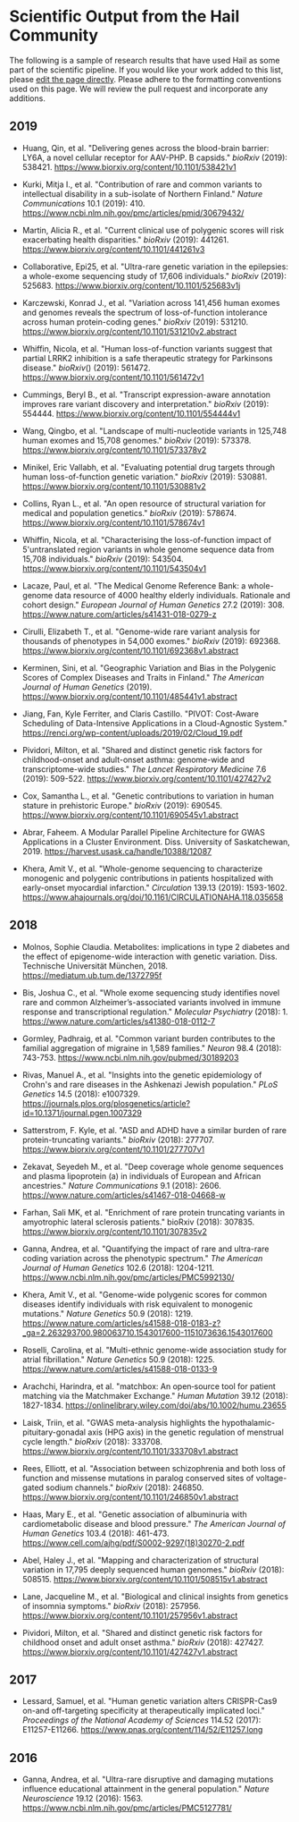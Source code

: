 
# Scientific Output from the Hail Community  

The following is a sample of research results that have used Hail as some part of the
scientific pipeline.  If you would like your work added to this list, please
[edit the page directly](https://github.com/hail-is/hail/edit/master/hail/www/references.md). Please adhere to the formatting conventions used on this page. We will review the pull request and incorporate any additions.  

## 2019

* Huang, Qin, et al. "Delivering genes across the blood-brain barrier: LY6A, a novel cellular receptor for AAV-PHP. B capsids." *bioRxiv* (2019): 538421. https://www.biorxiv.org/content/10.1101/538421v1

* Kurki, Mitja I., et al. "Contribution of rare and common variants to intellectual disability in a sub-isolate of Northern Finland." *Nature Communications* 10.1 (2019): 410. https://www.ncbi.nlm.nih.gov/pmc/articles/pmid/30679432/

* Martin, Alicia R., et al. "Current clinical use of polygenic scores will risk exacerbating health disparities." *bioRxiv* (2019): 441261. https://www.biorxiv.org/content/10.1101/441261v3

* Collaborative, Epi25, et al. "Ultra-rare genetic variation in the epilepsies: a whole-exome sequencing study of 17,606 individuals." *bioRxiv* (2019): 525683. https://www.biorxiv.org/content/10.1101/525683v1j

* Karczewski, Konrad J., et al. "Variation across 141,456 human exomes and genomes reveals the spectrum of loss-of-function intolerance across human protein-coding genes." *bioRxiv* (2019): 531210. https://www.biorxiv.org/content/10.1101/531210v2.abstract

* Whiffin, Nicola, et al. "Human loss-of-function variants suggest that partial LRRK2 inhibition is a safe therapeutic strategy for Parkinsons disease." *bioRxiv*() (2019): 561472. https://www.biorxiv.org/content/10.1101/561472v1

* Cummings, Beryl B., et al. "Transcript expression-aware annotation improves rare variant discovery and interpretation." *bioRxiv* (2019): 554444. https://www.biorxiv.org/content/10.1101/554444v1

* Wang, Qingbo, et al. "Landscape of multi-nucleotide variants in 125,748 human exomes and 15,708 genomes." *bioRxiv* (2019): 573378. https://www.biorxiv.org/content/10.1101/573378v2

* Minikel, Eric Vallabh, et al. "Evaluating potential drug targets through human loss-of-function genetic variation." *bioRxiv* (2019): 530881. https://www.biorxiv.org/content/10.1101/530881v2

* Collins, Ryan L., et al. "An open resource of structural variation for medical and population genetics." *bioRxiv* (2019): 578674. https://www.biorxiv.org/content/10.1101/578674v1

* Whiffin, Nicola, et al. "Characterising the loss-of-function impact of 5'untranslated region variants in whole genome sequence data from 15,708 individuals." *bioRxiv* (2019): 543504. https://www.biorxiv.org/content/10.1101/543504v1

* Lacaze, Paul, et al. "The Medical Genome Reference Bank: a whole-genome data resource of 4000 healthy elderly individuals. Rationale and cohort design." *European Journal of Human Genetics* 27.2 (2019): 308. https://www.nature.com/articles/s41431-018-0279-z

* Cirulli, Elizabeth T., et al. "Genome-wide rare variant analysis for thousands of phenotypes in 54,000 exomes." *bioRxiv* (2019): 692368. https://www.biorxiv.org/content/10.1101/692368v1.abstract

* Kerminen, Sini, et al. "Geographic Variation and Bias in the Polygenic Scores of Complex Diseases and Traits in Finland." *The American Journal of Human Genetics* (2019). https://www.biorxiv.org/content/10.1101/485441v1.abstract

* Jiang, Fan, Kyle Ferriter, and Claris Castillo. "PIVOT: Cost-Aware Scheduling of Data-Intensive Applications in a Cloud-Agnostic System." https://renci.org/wp-content/uploads/2019/02/Cloud_19.pdf

* Pividori, Milton, et al. "Shared and distinct genetic risk factors for childhood-onset and adult-onset asthma: genome-wide and transcriptome-wide studies." *The Lancet Respiratory Medicine* 7.6 (2019): 509-522. https://www.biorxiv.org/content/10.1101/427427v2

* Cox, Samantha L., et al. "Genetic contributions to variation in human stature in prehistoric Europe." *bioRxiv* (2019): 690545. https://www.biorxiv.org/content/10.1101/690545v1.abstract

* Abrar, Faheem. A Modular Parallel Pipeline Architecture for GWAS Applications in a Cluster Environment. Diss. University of Saskatchewan, 2019. https://harvest.usask.ca/handle/10388/12087

* Khera, Amit V., et al. "Whole-genome sequencing to characterize monogenic and polygenic contributions in patients hospitalized with early-onset myocardial infarction." *Circulation* 139.13 (2019): 1593-1602. https://www.ahajournals.org/doi/10.1161/CIRCULATIONAHA.118.035658

## 2018

* Molnos, Sophie Claudia. Metabolites: implications in type 2 diabetes and the effect of epigenome-wide interaction with genetic variation. Diss. Technische Universität München, 2018. https://mediatum.ub.tum.de/1372795f

* Bis, Joshua C., et al. "Whole exome sequencing study identifies novel rare and common Alzheimer’s-associated variants involved in immune response and transcriptional regulation." *Molecular Psychiatry* (2018): 1. https://www.nature.com/articles/s41380-018-0112-7

* Gormley, Padhraig, et al. "Common variant burden contributes to the familial aggregation of migraine in 1,589 families." *Neuron* 98.4 (2018): 743-753. https://www.ncbi.nlm.nih.gov/pubmed/30189203

* Rivas, Manuel A., et al. "Insights into the genetic epidemiology of Crohn's and rare diseases in the Ashkenazi Jewish population." *PLoS Genetics* 14.5 (2018): e1007329. https://journals.plos.org/plosgenetics/article?id=10.1371/journal.pgen.1007329

* Satterstrom, F. Kyle, et al. "ASD and ADHD have a similar burden of rare protein-truncating variants." *bioRxiv* (2018): 277707. https://www.biorxiv.org/content/10.1101/277707v1

* Zekavat, Seyedeh M., et al. "Deep coverage whole genome sequences and plasma lipoprotein (a) in individuals of European and African ancestries." *Nature Communications* 9.1 (2018): 2606. https://www.nature.com/articles/s41467-018-04668-w

* Farhan, Sali MK, et al. "Enrichment of rare protein truncating variants in amyotrophic lateral sclerosis patients." bioRxiv (2018): 307835. https://www.biorxiv.org/content/10.1101/307835v2

* Ganna, Andrea, et al. "Quantifying the impact of rare and ultra-rare coding variation across the phenotypic spectrum." *The American Journal of Human Genetics* 102.6 (2018): 1204-1211. https://www.ncbi.nlm.nih.gov/pmc/articles/PMC5992130/

* Khera, Amit V., et al. "Genome-wide polygenic scores for common diseases identify individuals with risk equivalent to monogenic mutations." *Nature Genetics* 50.9 (2018): 1219. https://www.nature.com/articles/s41588-018-0183-z?_ga=2.263293700.980063710.1543017600-1151073636.1543017600

* Roselli, Carolina, et al. "Multi-ethnic genome-wide association study for atrial fibrillation." *Nature Genetics* 50.9 (2018): 1225. https://www.nature.com/articles/s41588-018-0133-9

* Arachchi, Harindra, et al. "matchbox: An open‐source tool for patient matching via the Matchmaker Exchange." *Human Mutation* 39.12 (2018): 1827-1834. https://onlinelibrary.wiley.com/doi/abs/10.1002/humu.23655

* Laisk, Triin, et al. "GWAS meta-analysis highlights the hypothalamic-pituitary-gonadal axis (HPG axis) in the genetic regulation of menstrual cycle length." *bioRxiv* (2018): 333708. https://www.biorxiv.org/content/10.1101/333708v1.abstract

* Rees, Elliott, et al. "Association between schizophrenia and both loss of function and missense mutations in paralog conserved sites of voltage-gated sodium channels." *bioRxiv* (2018): 246850. https://www.biorxiv.org/content/10.1101/246850v1.abstract

* Haas, Mary E., et al. "Genetic association of albuminuria with cardiometabolic disease and blood pressure." *The American Journal of Human Genetics* 103.4 (2018): 461-473. https://www.cell.com/ajhg/pdf/S0002-9297(18)30270-2.pdf

* Abel, Haley J., et al. "Mapping and characterization of structural variation in 17,795 deeply sequenced human genomes." *bioRxiv* (2018): 508515. https://www.biorxiv.org/content/10.1101/508515v1.abstract

* Lane, Jacqueline M., et al. "Biological and clinical insights from genetics of insomnia symptoms." *bioRxiv* (2018): 257956. https://www.biorxiv.org/content/10.1101/257956v1.abstract

* Pividori, Milton, et al. "Shared and distinct genetic risk factors for childhood onset and adult onset asthma." *bioRxiv* (2018): 427427. https://www.biorxiv.org/content/10.1101/427427v1.abstract

## 2017

* Lessard, Samuel, et al. "Human genetic variation alters CRISPR-Cas9 on-and off-targeting specificity at therapeutically implicated loci." *Proceedings of the National Academy of Sciences* 114.52 (2017): E11257-E11266. https://www.pnas.org/content/114/52/E11257.long

## 2016

* Ganna, Andrea, et al. "Ultra-rare disruptive and damaging mutations influence educational attainment in the general population." *Nature Neuroscience* 19.12 (2016): 1563. https://www.ncbi.nlm.nih.gov/pmc/articles/PMC5127781/
